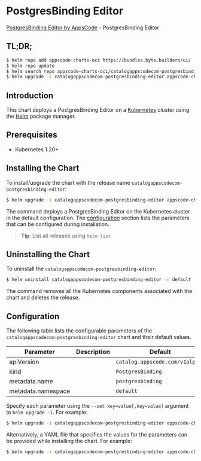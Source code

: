 # PostgresBinding Editor

[PostgresBinding Editor by AppsCode](https://appscode.com) - PostgresBinding Editor

## TL;DR;

```bash
$ helm repo add appscode-charts-oci https://bundles.byte.builders/ui/
$ helm repo update
$ helm search repo appscode-charts-oci/catalogappscodecom-postgresbinding-editor --version=v0.9.0
$ helm upgrade -i catalogappscodecom-postgresbinding-editor appscode-charts-oci/catalogappscodecom-postgresbinding-editor -n default --create-namespace --version=v0.9.0
```

## Introduction

This chart deploys a PostgresBinding Editor on a [Kubernetes](http://kubernetes.io) cluster using the [Helm](https://helm.sh) package manager.

## Prerequisites

- Kubernetes 1.20+

## Installing the Chart

To install/upgrade the chart with the release name `catalogappscodecom-postgresbinding-editor`:

```bash
$ helm upgrade -i catalogappscodecom-postgresbinding-editor appscode-charts-oci/catalogappscodecom-postgresbinding-editor -n default --create-namespace --version=v0.9.0
```

The command deploys a PostgresBinding Editor on the Kubernetes cluster in the default configuration. The [configuration](#configuration) section lists the parameters that can be configured during installation.

> **Tip**: List all releases using `helm list`

## Uninstalling the Chart

To uninstall the `catalogappscodecom-postgresbinding-editor`:

```bash
$ helm uninstall catalogappscodecom-postgresbinding-editor -n default
```

The command removes all the Kubernetes components associated with the chart and deletes the release.

## Configuration

The following table lists the configurable parameters of the `catalogappscodecom-postgresbinding-editor` chart and their default values.

|     Parameter      | Description |                  Default                   |
|--------------------|-------------|--------------------------------------------|
| apiVersion         |             | <code>catalog.appscode.com/v1alpha1</code> |
| kind               |             | <code>PostgresBinding</code>               |
| metadata.name      |             | <code>postgresbinding</code>               |
| metadata.namespace |             | <code>default</code>                       |


Specify each parameter using the `--set key=value[,key=value]` argument to `helm upgrade -i`. For example:

```bash
$ helm upgrade -i catalogappscodecom-postgresbinding-editor appscode-charts-oci/catalogappscodecom-postgresbinding-editor -n default --create-namespace --version=v0.9.0 --set apiVersion=catalog.appscode.com/v1alpha1
```

Alternatively, a YAML file that specifies the values for the parameters can be provided while
installing the chart. For example:

```bash
$ helm upgrade -i catalogappscodecom-postgresbinding-editor appscode-charts-oci/catalogappscodecom-postgresbinding-editor -n default --create-namespace --version=v0.9.0 --values values.yaml
```
